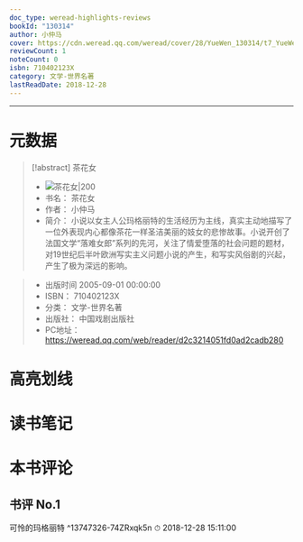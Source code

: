```yaml
---
doc_type: weread-highlights-reviews
bookId: "130314"
author: 小仲马
cover: https://cdn.weread.qq.com/weread/cover/28/YueWen_130314/t7_YueWen_130314.jpg
reviewCount: 1
noteCount: 0
isbn: 710402123X
category: 文学-世界名著
lastReadDate: 2018-12-28
---
```


---
# 元数据
> [!abstract] 茶花女
> - ![ 茶花女|200](https://cdn.weread.qq.com/weread/cover/28/YueWen_130314/t7_YueWen_130314.jpg)
> - 书名： 茶花女
> - 作者： 小仲马
> - 简介： 小说以女主人公玛格丽特的生活经历为主线，真实主动地描写了一位外表现内心都像茶花一样圣洁美丽的妓女的悲惨故事。小说开创了法国文学“落难女郎”系列的先河，关注了情爱堕落的社会问题的题材，对19世纪后半叶欧洲写实主义问题小说的产生，和写实风俗剧的兴起，产生了极为深远的影响。

> - 出版时间 2005-09-01 00:00:00
> - ISBN： 710402123X
> - 分类： 文学-世界名著
> - 出版社： 中国戏剧出版社
> - PC地址：https://weread.qq.com/web/reader/d2c3214051fd0ad2cadb280

# 高亮划线

# 读书笔记

# 本书评论

## 书评 No.1 
可怜的玛格丽特 ^13747326-74ZRxqk5n
⏱ 2018-12-28 15:11:00
